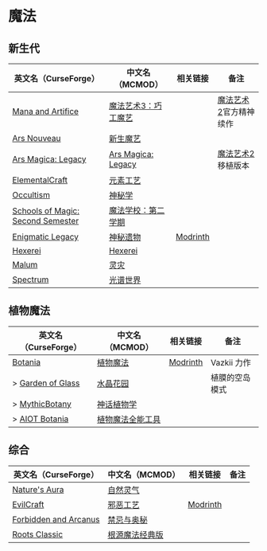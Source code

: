 # 魔法

## 新生代

| 英文名（CurseForge）                                                                                               | 中文名（MCMOD）                                             | 相关链接                                              | 备注                                                          |
| ------------------------------------------------------------------------------------------------------------------ | ----------------------------------------------------------- | ----------------------------------------------------- | ------------------------------------------------------------- |
| [Mana and Artifice](https://www.curseforge.com/minecraft/mc-mods/mana-and-artifice)                                | [魔法艺术3：巧工魔艺](https://www.mcmod.cn/class/2773.html) |                                                       | [魔法艺术 2](https://www.mcmod.cn/class/203.html)官方精神续作 |
| [Ars Nouveau](https://www.curseforge.com/minecraft/mc-mods/ars-nouveau)                                            | [新生魔艺](https://www.mcmod.cn/class/3468.html)            |                                                       |                                                               |
| [Ars Magica: Legacy](https://www.curseforge.com/minecraft/mc-mods/ars-magica-legacy)                               | [Ars Magica: Legacy](https://www.mcmod.cn/class/5672.html)  |                                                       | [魔法艺术2](https://www.mcmod.cn/class/203.html) 移植版本     |
| [ElementalCraft](https://www.curseforge.com/minecraft/mc-mods/elemental-craft)                                     | [元素工艺](https://www.mcmod.cn/class/3504.html)            |                                                       |                                                               |
| [Occultism](https://www.curseforge.com/minecraft/mc-mods/occultism)                                                | [神秘学](https://www.mcmod.cn/class/3986.html)              |                                                       |                                                               |
| [Schools of Magic: Second Semester](https://www.curseforge.com/minecraft/mc-mods/schools-of-magic-second-semester) | [魔法学校：第二学期](https://www.mcmod.cn/class/4549.html)  |                                                       |                                                               |
| [Enigmatic Legacy](https://www.curseforge.com/minecraft/mc-mods/enigmatic-legacy)                                  | [神秘遗物](https://www.mcmod.cn/class/2239.html)            | [Modrinth](https://modrinth.com/mod/enigmatic-legacy) |                                                               |
| [Hexerei](https://www.curseforge.com/minecraft/mc-mods/hexerei)                                                    | [Hexerei](https://www.mcmod.cn/class/5238.html)             |                                                       |                                                               |
| [Malum](https://www.curseforge.com/minecraft/mc-mods/malum)                                                        | [灵灾](https://www.mcmod.cn/class/4712.html)                |                                                       |                                                               |
| [Spectrum](https://www.curseforge.com/minecraft/mc-mods/spectrum)                                                  | [光谱世界](https://www.mcmod.cn/class/6175.html)            |                                                       |                                                               |

## 植物魔法

| 英文名（CurseForge）                                                                      | 中文名（MCMOD）                                          | 相关链接                                     | 备注           |
| ----------------------------------------------------------------------------------------- | -------------------------------------------------------- | -------------------------------------------- | -------------- |
| [Botania](https://www.curseforge.com/minecraft/mc-mods/botania)                           | [植物魔法](https://www.mcmod.cn/class/332.html)          | [Modrinth](https://modrinth.com/mod/botania) | Vazkii 力作    |
| > [Garden of Glass](https://www.curseforge.com/minecraft/mc-mods/botania-garden-of-glass) | [水晶花园](https://www.mcmod.cn/class/645.html)          |                                              | 植膜的空岛模式 |
| > [MythicBotany](https://www.curseforge.com/minecraft/mc-mods/mythicbotany)               | [神话植物学](https://www.mcmod.cn/class/3644.html)       |                                              |                |
| > [AIOT Botania](https://www.curseforge.com/minecraft/mc-mods/aiot-botania)               | [植物魔法全能工具](https://www.mcmod.cn/class/1544.html) |                                              |                |

## 综合

| 英文名（CurseForge）                                                                    | 中文名（MCMOD）                                        | 相关链接                                       | 备注 |
| --------------------------------------------------------------------------------------- | ------------------------------------------------------ | ---------------------------------------------- | ---- |
| [Nature's Aura](https://www.curseforge.com/minecraft/mc-mods/natures-aura)              | [自然灵气](https://www.mcmod.cn/class/1547.html)       |                                                |      |
| [EvilCraft](https://www.curseforge.com/minecraft/mc-mods/evilcraft)                     | [邪恶工艺](https://www.mcmod.cn/class/352.html)        | [Modrinth](https://modrinth.com/mod/evilcraft) |      |
| [Forbidden and Arcanus](https://www.curseforge.com/minecraft/mc-mods/forbidden-arcanus) | [禁忌与奥秘](https://www.mcmod.cn/class/2226.html)     |                                                |      |
| [Roots Classic](https://www.curseforge.com/minecraft/mc-mods/roots-classic)             | [根源魔法经典版](https://www.mcmod.cn/class/1490.html) |                                                |      |
